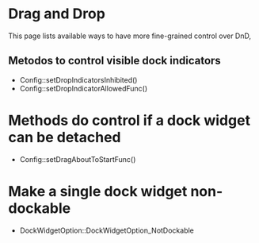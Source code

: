 # Drag and Drop

This page lists available ways to have more fine-grained control over DnD,

## Metodos to control visible dock indicators

- Config::setDropIndicatorsInhibited()
- Config::setDropIndicatorAllowedFunc()


# Methods do control if a dock widget can be detached

- Config::setDragAboutToStartFunc()


# Make a single dock widget non-dockable

- DockWidgetOption::DockWidgetOption_NotDockable
